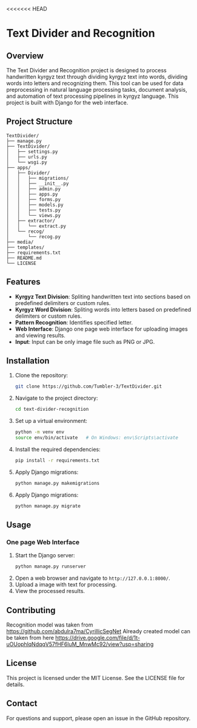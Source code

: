 <<<<<<< HEAD
# Text Divider and Recognition

## Overview
The Text Divider and Recognition project is designed to process handwritten kyrgyz text through dividing kyrgyz text into words, dividing words into letters and recognizing them. This tool can be used for data preprocessing in natural language processing tasks, document analysis, and automation of text processing pipelines in kyrgyz language. This project is built with Django for the web interface.

## Project Structure
```
TextDivider/
├── manage.py                  
├── TextDivider/
│   ├── settings.py            
│   ├── urls.py                
│   └── wsgi.py                
├── apps/    
│   ├── Divider/  
│   │   ├── migrations/                             
│   │   ├── __init__.py      
│   │   ├── admin.py  
│   │   ├── apps.py         
│   │   ├── forms.py  
│   │   ├── models.py   
│   │   ├── tests.py   
│   │   └── views.py  
│   ├── extractor/  
│   │   └── extract.py  
│   └── recog/  
│       └── recog.py            
├── media/
├── templates/              
├── requirements.txt         
├── README.md             
└── LICENSE             
```

## Features
- **Kyrgyz Text Division**: Spliting handwritten text into sections based on predefined delimiters or custom rules.
- **Kyrgyz Word Division**: Spliting words into letters based on predefined delimiters or custom rules.
- **Pattern Recognition**: Identifies specified letter.
- **Web Interface**: Django one page web interface for uploading images and viewing results.
- **Input**: Input can be only image file such as PNG or JPG.

## Installation
1. Clone the repository:
   ```bash
   git clone https://github.com/Tumbler-3/TextDivider.git
   ```
2. Navigate to the project directory:
   ```bash
   cd text-divider-recognition
   ```
3. Set up a virtual environment:
   ```bash
   python -m venv env
   source env/bin/activate   # On Windows: env\Scripts\activate
   ```
4. Install the required dependencies:
   ```bash
   pip install -r requirements.txt
   ```
5. Apply Django migrations:
   ```bash
   python manage.py makemigrations
   ```
6. Apply Django migrations:
   ```bash
   python manage.py migrate
   ```

## Usage

### One page Web Interface
1. Start the Django server:
   ```bash
   python manage.py runserver
   ```
2. Open a web browser and navigate to `http://127.0.0.1:8000/`.
3. Upload a image with text for processing.
4. View the processed results.

## Contributing
Recognition model was taken from https://github.com/abdulra7ma/CyrillicSegNet 
Already created model can be taken from here https://drive.google.com/file/d/1t-uOUophlqNdqqV57fHF6luM_MnwMc92/view?usp=sharing

## License
This project is licensed under the MIT License. See the LICENSE file for details.

## Contact
For questions and support, please open an issue in the GitHub repository.
